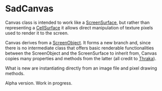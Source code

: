 # SadCanvas
Canvas class is intended to work like a [ScreenSurface](https://github.com/Thraka/SadConsole/blob/master/SadConsole/ScreenSurface.cs), 
but rather than representing a [CellSurface](https://github.com/Thraka/SadConsole/blob/master/SadConsole/CellSurface.cs) 
it allows direct manipulation of texture pixels used to render it to the screen.

Canvas derives from a [ScreenObject](https://github.com/Thraka/SadConsole/blob/master/SadConsole/ScreenObject.cs). 
It forms a new branch and, since there is no intermediate class 
that offers basic renderable functionalities between the ScreenObject and the ScreenSurface to inherit from,
Canvas copies many properties and methods from the latter (all credit to [Thraka](https://github.com/Thraka)).

What is new are instantiating directly from an image file and pixel drawing methods.

Alpha version. Work in progress.